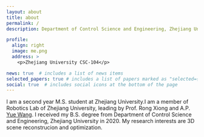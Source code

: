 ```yaml
---
layout: about
title: about
permalink: /
description: Department of Control Science and Engineering, Zhejiang University, China

profile:
  align: right
  image: me.png
  address: >
    <p>Zhejiang University CSC-104</p>

news: true  # includes a list of news items
selected_papers: true # includes a list of papers marked as "selected={true}"
social: true  # includes social icons at the bottom of the page
---
```


I am a second year M.S. student at Zhejiang University.I am a member of Robotics Lab of Zhejiang University, leading by Prof. Rong Xiong and A.P. [Yue Wang](https://ywang-zju.github.io).
I received my B.S. degree from Department of Control Science and Engineering, Zhejiang University in 2020.
My research interests are 3D scene reconstrucion and optimization.